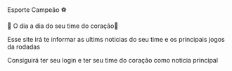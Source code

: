 Esporte Campeão ⚽

🪪  O dia a dia do seu time do coração💙

Esse site irá te informar as ultims noticias do seu time e os principais jogos da rodadas

Consiguirá ter seu login e ter seu time do coração como noticia principal
